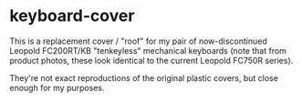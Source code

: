 # keyboard-cover

This is a replacement cover / "roof" for my pair of now-discontinued Leopold FC200RT/KB "tenkeyless" mechanical keyboards (note that from product photos, these look identical to the current Leopold FC750R series).

They're not exact reproductions of the original plastic covers, but close enough for my purposes.
